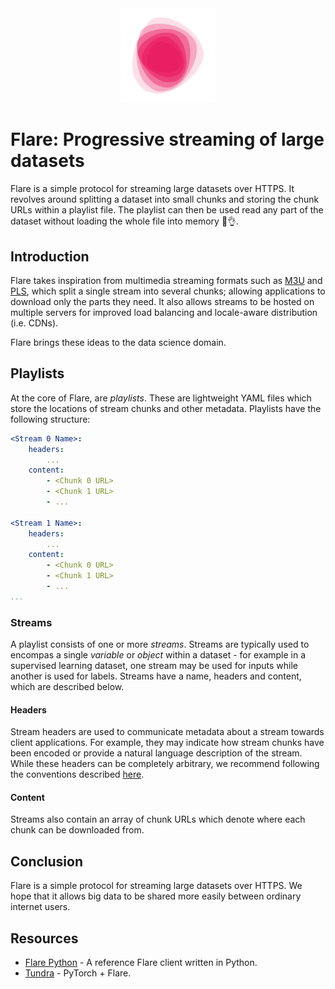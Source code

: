 <div align='center'>
	<img src='./images/flare.svg' width='30%'>
</div>


# Flare: Progressive streaming of large datasets

Flare is a simple protocol for streaming large datasets over HTTPS. It revolves around splitting a dataset into small chunks and storing the chunk URLs within a playlist file. The playlist can then be used read any part of the dataset without loading the whole file into memory 🥳👌.


## Introduction

Flare takes inspiration from multimedia streaming formats such as [M3U](https://en.wikipedia.org/wiki/M3U) and [PLS](https://en.wikipedia.org/wiki/PLS_(file_format)), which split a single stream into several chunks; allowing applications to download only the parts they need. It also allows streams to be hosted on multiple servers for improved load balancing and locale-aware distribution (i.e. CDNs).

Flare brings these ideas to the data science domain.


## Playlists

At the core of Flare, are *playlists*. These are lightweight YAML files which store the locations of stream chunks and other metadata. Playlists have the following structure:

```yaml
<Stream 0 Name>:
    headers:
        ...
    content:
        - <Chunk 0 URL>
        - <Chunk 1 URL>
        - ...

<Stream 1 Name>:
    headers:
        ...
    content:
        - <Chunk 0 URL>
        - <Chunk 1 URL>
        - ...
...
```

     
### Streams

A playlist consists of one or more *streams*. Streams are typically used to encompas a single *variable* or *object* within a dataset - for example in a supervised learning dataset, one stream may be used for inputs while another is used for labels. Streams have a name, headers and content, which are described below.


#### Headers

Stream headers are used to communicate metadata about a stream towards client applications. For example, they may indicate how stream chunks have been encoded or provide a natural language description of the stream. While these headers can be completely arbitrary, we recommend following the conventions described [here](https://github.com/oelin/flare-guidelines#stream-headers).


#### Content

Streams also contain an array of chunk URLs which denote where each chunk can be downloaded from.


## Conclusion

Flare is a simple protocol for streaming large datasets over HTTPS. We hope that it allows big data to be shared more easily between ordinary internet users.


## Resources

* [Flare Python](https://github.com/oelin/flare-python) - A reference Flare client written in Python.
* [Tundra](https://github.com/oelin/tundra) - PyTorch + Flare.
